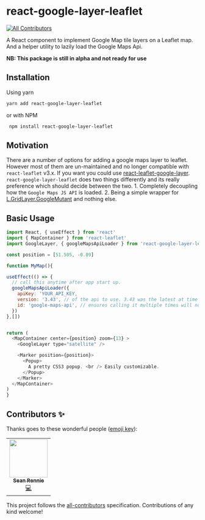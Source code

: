 # react-google-layer-leaflet

<!-- ALL-CONTRIBUTORS-BADGE:START - Do not remove or modify this section -->
[![All Contributors](https://img.shields.io/badge/all_contributors-1-orange.svg?style=flat-square)](#contributors-)
<!-- ALL-CONTRIBUTORS-BADGE:END -->

A React component to implement Google Map tile layers on a Leaflet map.
And a helper utility to lazily load the Google Maps Api.

**NB: This package is still in alpha and not ready for use**

## Installation

Using yarn

```bash
yarn add react-google-layer-leaflet
```

or with NPM

```bash
 npm install react-google-layer-leaflet 
```

## Motivation

There are a number of options for adding a google maps layer to leaflet. However most of them are un-maintained and no longer compatible with `react-leaflet` v3.x. If you want you could use [react-leaflet-google-layer](https://www.npmjs.com/package/react-leaflet-google-layer). `react-google-layer-leaflet` does two things differently and its really preference which should decide between the two. 1. Completely decoupling how the `Google Maps JS API` is loaded. 2. Being a simple wrapper for [L.GridLayer.GoogleMutant](https://gitlab.com/IvanSanchez/Leaflet.GridLayer.GoogleMutant) and nothing else.

## Basic Usage

```javascript
import React, { useEffect } from 'react'
import { MapContainer } from 'react-leaflet'
import GoogleLayer, { googleMapsApiLoader } from 'react-google-layer-leaflet'

const position = [51.505, -0.09]

function MyMap(){

useEffect(() => {
  // call this anytime after app start up. 
  googleMapsApiLoader({
    apiKey: 'YOUR_API_KEY,
    version: '3.43', // of the api to use. 3.43 was the latest at time of writing 
    id: 'google-maps-api', // ensures calling it multiple times will not load multiple script tags
  })
},[])


return (
  <MapContainer center={position} zoom={13} >
    <GoogleLayer type="satellite" />

    <Marker position={position}>
      <Popup>
        A pretty CSS3 popup. <br /> Easily customizable.
      </Popup>
    </Marker>
  </MapContainer>
)
}
```

## Contributors ✨

Thanks goes to these wonderful people ([emoji key](https://allcontributors.org/docs/en/emoji-key)):

<!-- ALL-CONTRIBUTORS-LIST:START - Do not remove or modify this section -->
<!-- prettier-ignore-start -->
<!-- markdownlint-disable -->
<table>
  <tr>
    <td align="center"><a href="http://www.seanrennie.com"><img src="https://avatars.githubusercontent.com/u/32762874?v=4?s=100" width="100px;" alt=""/><br /><sub><b>Sean Rennie</b></sub></a><br /><a href="https://github.com/Rennzie/react-leaflet-google/commits?author=Rennzie" title="Code">💻</a></td>
  </tr>
</table>

<!-- markdownlint-restore -->
<!-- prettier-ignore-end -->

<!-- ALL-CONTRIBUTORS-LIST:END -->

This project follows the [all-contributors](https://github.com/all-contributors/all-contributors) specification. Contributions of any kind welcome!
